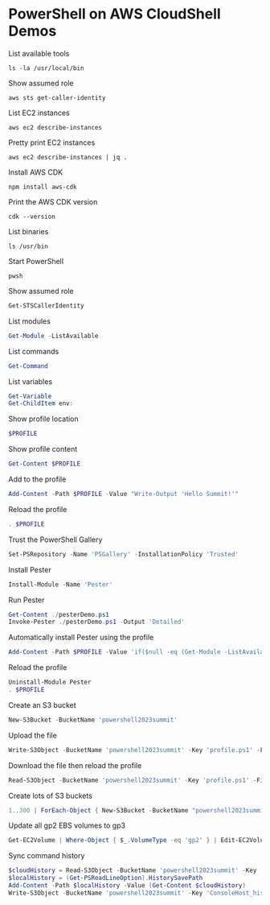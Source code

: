 # PowerShell on AWS CloudShell Demos
<!-- spell-checker:words pwsh -->

List available tools

```shell
ls -la /usr/local/bin
```

Show assumed role

```shell
aws sts get-caller-identity
```

List EC2 instances

```shell
aws ec2 describe-instances
```

Pretty print EC2 instances

```shell
aws ec2 describe-instances | jq .
```

Install AWS CDK

```shell
npm install aws-cdk
```

Print the AWS CDK version

```shell
cdk --version
```

List binaries

```shell
ls /usr/bin
```

Start PowerShell

```shell
pwsh
```

Show assumed role

```powershell
Get-STSCallerIdentity
```

List modules

```powershell
Get-Module -ListAvailable
```

List commands

```powershell
Get-Command
```

List variables

```powershell
Get-Variable
Get-ChildItem env:
```

Show profile location

```powershell
$PROFILE
```

Show profile content

```powershell
Get-Content $PROFILE
```

Add to the profile

```powershell
Add-Content -Path $PROFILE -Value "Write-Output 'Hello Summit!'"
```

Reload the profile

```powershell
. $PROFILE
```

Trust the PowerShell Gallery

```powershell
Set-PSRepository -Name 'PSGallery' -InstallationPolicy 'Trusted'
```

Install Pester

```powershell
Install-Module -Name 'Pester'
```

Run Pester

```powershell
Get-Content ./pesterDemo.ps1
Invoke-Pester ./pesterDemo.ps1 -Output 'Detailed'
```

Automatically install Pester using the profile

```powershell
Add-Content -Path $PROFILE -Value 'if($null -eq (Get-Module -ListAvailable Pester)) { Install-Module -Name Pester -Force }'
```

Reload the profile

```powershell
Uninstall-Module Pester
. $PROFILE
```

Create an S3 bucket

```powershell
New-S3Bucket -BucketName 'powershell2023summit'
```

Upload the file

```powershell
Write-S3Object -BucketName 'powershell2023summit' -Key 'profile.ps1' -File $PROFILE
```

Download the file then reload the profile

```powershell
Read-S3Object -BucketName 'powershell2023summit' -Key 'profile.ps1' -File $PROFILE && . $PROFILE
```

Create lots of S3 buckets

```powershell
1..300 | ForEach-Object { New-S3Bucket -BucketName "powershell2023summit$_" -WhatIf }
```

Update all gp2 EBS volumes to gp3

```powershell
Get-EC2Volume | Where-Object { $_.VolumeType -eq 'gp2' } | Edit-EC2Volume -VolumeType 'gp3' | Format-Table -AutoSize
```

Sync command history

```powershell
$cloudHistory = Read-S3Object -BucketName 'powershell2023summit' -Key 'ConsoleHost_history.txt' -File (New-TemporaryFile)
$localHistory = (Get-PSReadLineOption).HistorySavePath
Add-Content -Path $localHistory -Value (Get-Content $cloudHistory)
Write-S3Object -BucketName 'powershell2023summit' -Key 'ConsoleHost_history.txt' -File $localHistory
```
